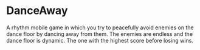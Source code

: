 # DanceAway
A rhythm mobile game in which you try to peacefully avoid enemies on the dance floor by dancing away from them. The enemies are endless and the dance floor is dynamic. The one with the highest score before losing wins.
